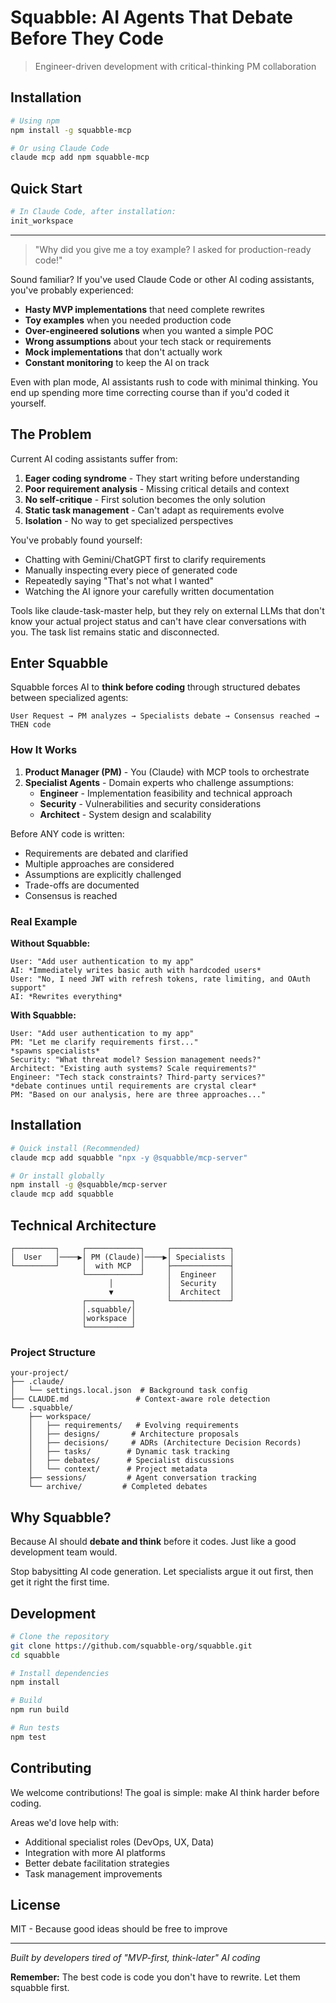 # Squabble: AI Agents That Debate Before They Code

> Engineer-driven development with critical-thinking PM collaboration

## Installation

```bash
# Using npm
npm install -g squabble-mcp

# Or using Claude Code
claude mcp add npm squabble-mcp
```

## Quick Start

```bash
# In Claude Code, after installation:
init_workspace
```

---

> "Why did you give me a toy example? I asked for production-ready code!"

Sound familiar? If you've used Claude Code or other AI coding assistants, you've probably experienced:

- **Hasty MVP implementations** that need complete rewrites
- **Toy examples** when you needed production code  
- **Over-engineered solutions** when you wanted a simple POC
- **Wrong assumptions** about your tech stack or requirements
- **Mock implementations** that don't actually work
- **Constant monitoring** to keep the AI on track

Even with plan mode, AI assistants rush to code with minimal thinking. You end up spending more time correcting course than if you'd coded it yourself.

## The Problem

Current AI coding assistants suffer from:

1. **Eager coding syndrome** - They start writing before understanding
2. **Poor requirement analysis** - Missing critical details and context  
3. **No self-critique** - First solution becomes the only solution
4. **Static task management** - Can't adapt as requirements evolve
5. **Isolation** - No way to get specialized perspectives

You've probably found yourself:
- Chatting with Gemini/ChatGPT first to clarify requirements
- Manually inspecting every piece of generated code
- Repeatedly saying "That's not what I wanted"
- Watching the AI ignore your carefully written documentation

Tools like claude-task-master help, but they rely on external LLMs that don't know your actual project status and can't have clear conversations with you. The task list remains static and disconnected.

## Enter Squabble

Squabble forces AI to **think before coding** through structured debates between specialized agents:

```
User Request → PM analyzes → Specialists debate → Consensus reached → THEN code
```

### How It Works

1. **Product Manager (PM)** - You (Claude) with MCP tools to orchestrate
2. **Specialist Agents** - Domain experts who challenge assumptions:
   - **Engineer** - Implementation feasibility and technical approach
   - **Security** - Vulnerabilities and security considerations  
   - **Architect** - System design and scalability

Before ANY code is written:
- Requirements are debated and clarified
- Multiple approaches are considered
- Assumptions are explicitly challenged
- Trade-offs are documented
- Consensus is reached

### Real Example

**Without Squabble:**
```
User: "Add user authentication to my app"
AI: *Immediately writes basic auth with hardcoded users*
User: "No, I need JWT with refresh tokens, rate limiting, and OAuth support"
AI: *Rewrites everything*
```

**With Squabble:**
```
User: "Add user authentication to my app"
PM: "Let me clarify requirements first..."
*spawns specialists*
Security: "What threat model? Session management needs?"
Architect: "Existing auth systems? Scale requirements?"
Engineer: "Tech stack constraints? Third-party services?"
*debate continues until requirements are crystal clear*
PM: "Based on our analysis, here are three approaches..."
```

## Installation

```bash
# Quick install (Recommended)
claude mcp add squabble "npx -y @squabble/mcp-server"

# Or install globally
npm install -g @squabble/mcp-server
claude mcp add squabble
```


## Technical Architecture

```
┌─────────┐     ┌────────────┐     ┌─────────────┐
│  User   │────▶│ PM (Claude)│────▶│ Specialists │
└─────────┘     │  with MCP  │     ├─────────────┤
                └────────────┘     │  Engineer   │
                      │            │  Security   │
                      ▼            │  Architect  │
                ┌──────────┐       └─────────────┘
                │.squabble/│
                │workspace │
                └──────────┘
```

### Project Structure

```
your-project/
├── .claude/
│   └── settings.local.json  # Background task config
├── CLAUDE.md               # Context-aware role detection
└── .squabble/
    ├── workspace/
    │   ├── requirements/   # Evolving requirements
    │   ├── designs/       # Architecture proposals
    │   ├── decisions/     # ADRs (Architecture Decision Records)
    │   ├── tasks/        # Dynamic task tracking
    │   ├── debates/      # Specialist discussions
    │   └── context/      # Project metadata
    ├── sessions/         # Agent conversation tracking
    └── archive/         # Completed debates
```

## Why Squabble?

Because AI should **debate and think** before it codes. Just like a good development team would.

Stop babysitting AI code generation. Let specialists argue it out first, then get it right the first time.

## Development

```bash
# Clone the repository
git clone https://github.com/squabble-org/squabble.git
cd squabble

# Install dependencies
npm install

# Build
npm run build

# Run tests
npm test
```

## Contributing

We welcome contributions! The goal is simple: make AI think harder before coding.

Areas we'd love help with:
- Additional specialist roles (DevOps, UX, Data)
- Integration with more AI platforms
- Better debate facilitation strategies
- Task management improvements

## License

MIT - Because good ideas should be free to improve

---

*Built by developers tired of "MVP-first, think-later" AI coding*

**Remember:** The best code is code you don't have to rewrite. Let them squabble first.